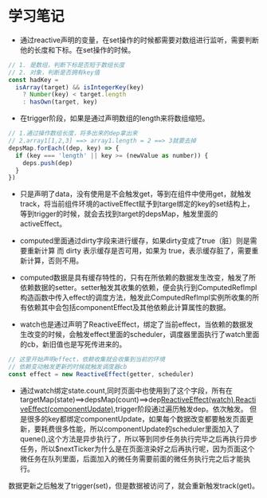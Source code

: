 # 学习笔记

- 通过reactive声明的变量，在set操作的时候都需要对数组进行监听，需要判断他的长度和下标。在set操作的时候。

```js
// 1. 是数组，判断下标是否短于数组长度
// 2. 对象，判断是否拥有key值
const hadKey =
  isArray(target) && isIntegerKey(key)
    ? Number(key) < target.length
    : hasOwn(target, key)
```

- 在trigger阶段，如果是通过声明数组的length来将数组缩短。

```js
// 1.通过操作数组长度，将多出来的dep拿出来
// 2.array1[1,2,3] ==> array1.length = 2 ==> 3就要去掉
depsMap.forEach((dep, key) => {
  if (key === 'length' || key >= (newValue as number)) {
    deps.push(dep)
  }
})
```

- 只是声明了data，没有使用是不会触发get，等到在组件中使用get，就触发track，将当前组件环境的activeEffect赋予到targe绑定的key的set结构上，等到trigger的时候，就会去找到target的depsMap，触发里面的activeEffect。

- computed里面通过dirty字段来进行缓存，如果dirty变成了true（脏）则是需要重新计算
而 dirty 表示缓存是否可用，如果为 true，表示缓存脏了，需要重新计算，否则不用。

- computed数据是具有缓存特性的，只有在所依赖的数据发生改变，触发了所依赖数据的setter。setter触发其收集的依赖，便会执行到ComputedRefImpl构造函数中传入effect的调度方法，触发此ComputedRefImpl实例所收集的所有依赖其中会包括componentEffect及其他依赖此计算属性的数据。

- watch也是通过声明了ReactiveEffect，绑定了当前effect，当依赖的数据发生改变的时候，会触发effect里面的scheduler，调度器里面执行了watch里面的cb，新旧值也是写死传进来的。

```js
// 这里开始声明effect，依赖收集就会收集到当前的环境
// 依赖变动触发更新的时候就触发调度器cb
const effect = new ReactiveEffect(getter, scheduler)
```

- 通过watch绑定state.count,同时页面中也使用到了这个字段，所有在targetMap(state)==>depsMap(count)==>dep[ReactiveEffect(watch),ReactiveEffect(componentUpdate)](w:1,n:0是原型属性),trigger阶段通过遍历触发dep。依次触发。
但是很多的key都绑定componentUpdate，如果每个数据改变都要触发页面更新，要耗费很多性能，所以componentUpdate的scheduler里面加入了quene(),这个方法是异步执行了，所以等到同步任务执行完毕之后再执行异步任务，所以$nextTicker为什么是在页面渲染好之后再执行呢，因为页面这个微任务在队列里面，后面加入的微任务需要前面的微任务执行完之后才能执行。

数据更新之后触发了trigger(set)，但是数据被访问了，就会重新触发track(get)。
